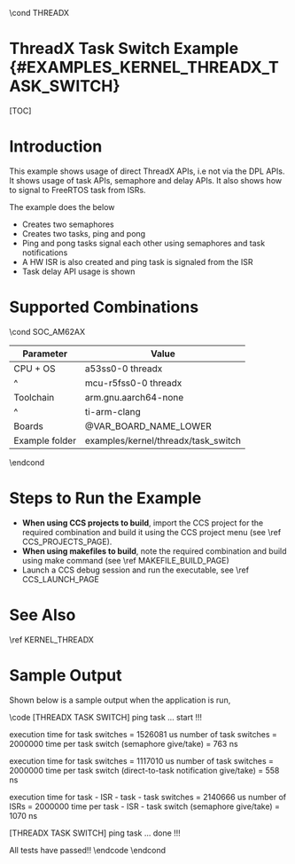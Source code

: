 \cond THREADX
# ThreadX Task Switch Example {#EXAMPLES_KERNEL_THREADX_TASK_SWITCH}

[TOC]

# Introduction

This example shows usage of direct ThreadX APIs, i.e not via the DPL APIs.
It shows usage of task APIs, semaphore and delay APIs. It also shows how to signal to FreeRTOS task from ISRs.

The example does the below
- Creates two semaphores
- Creates two tasks, ping and pong
- Ping and pong tasks signal each other using semaphores and task notifications
- A HW ISR is also created and ping task is signaled from the ISR
- Task delay API usage is shown

# Supported Combinations

\cond SOC_AM62AX

 Parameter      | Value
 ---------------|-----------
 CPU + OS       | a53ss0-0 threadx
 ^              | mcu-r5fss0-0 threadx
 Toolchain      | arm.gnu.aarch64-none
 ^              | ti-arm-clang
 Boards         | @VAR_BOARD_NAME_LOWER
 Example folder | examples/kernel/threadx/task_switch

\endcond

# Steps to Run the Example

- **When using CCS projects to build**, import the CCS project for the required combination
  and build it using the CCS project menu (see \ref CCS_PROJECTS_PAGE).
- **When using makefiles to build**, note the required combination and build using
  make command (see \ref MAKEFILE_BUILD_PAGE)
- Launch a CCS debug session and run the executable, see \ref CCS_LAUNCH_PAGE

# See Also

\ref KERNEL_THREADX

# Sample Output

Shown below is a sample output when the application is run,

\code
[THREADX TASK SWITCH] ping task ... start !!!

execution time for task switches = 1526081 us
number of task switches = 2000000
time per task switch (semaphore give/take) = 763 ns

execution time for task switches = 1117010 us
number of task switches = 2000000
time per task switch (direct-to-task notification give/take) = 558 ns

execution time for task - ISR - task - task switches = 2140666 us
number of ISRs = 2000000
time per task - ISR - task switch (semaphore give/take) = 1070 ns

[THREADX TASK SWITCH] ping task ... done !!!

All tests have passed!!
\endcode
\endcond
